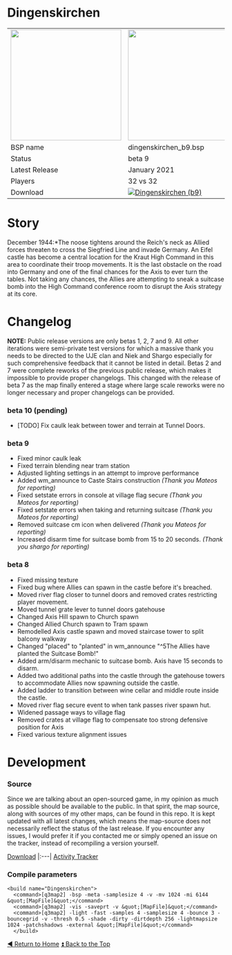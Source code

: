 Dingenskirchen
==========

<table>
 <tr>
  <td><a href="https://raw.githubusercontent.com/realkemon/home/master/levelshots/dingenskirchen.png"><img src="https://raw.githubusercontent.com/realkemon/home/master/levelshots/dingenskirchen.png" width="256"/></a></td>
  <td><a href="https://raw.githubusercontent.com/realkemon/home/master/levelshots/dingenskirchen_cc.png"><img src="https://raw.githubusercontent.com/realkemon/home/master/levelshots/dingenskirchen_cc.png" width="256"/></a></td>
  <td rowspan="8"><b>Index:</b><br>
<a href="https://github.com/realkemon/home/blob/master/README.md">Home</a><br>
<ul>
 <li><a href="https://github.com/realkemon/home/blob/master/pages/dingenskirchen.md#story">Story</a></li>
 <li><a href="https://github.com/realkemon/home/blob/master/pages/dingenskirchen.md#media">Media</a></li>
 <li><a href="https://github.com/realkemon/home/blob/master/pages/dingenskirchen.md#changelog">Changelog</a></li>
 <ul>
  <li><a href="https://github.com/realkemon/home/blob/master/pages/dingenskirchen.md#beta-10-pending">beta 10 (pending)</a></li>
  <li><a href="https://github.com/realkemon/home/blob/master/pages/dingenskirchen.md#beta-9">beta 9</a></li>
  <li><a href="https://github.com/realkemon/home/blob/master/pages/dingenskirchen.md#beta-8">beta 8</a></li>
 </ul>
 <li><a href="https://github.com/realkemon/home/blob/master/pages/dingenskirchen.md#development">Development</a></li>
 <ul>
  <li><a href="https://github.com/realkemon/home/blob/master/pages/dingenskirchen.md#source">Source</a></li>
  <li><a href="https://github.com/realkemon/home/blob/master/pages/dingenskirchen.md#compile-parameters">Compile Parameters</a></li>
 </ul></td>
 </tr>
 <tr>
  <td>BSP name</td>
  <td>dingenskirchen_b9.bsp</td>
 </tr>
 <tr>
  <td>Status</td>
  <td>beta 9</td>
 </tr>
 <tr> 
  <td>Latest Release</td>
  <td>January 2021</td>
 </tr>
 <tr>
  <td>Players</td>
  <td>32 vs 32</td>
 </tr>
 <tr>
  <td>Download</td>
  <td><a href="https://www.moddb.com/games/wolfenstein-enemy-territory/addons/dingenskirchen-b9" title="Download Dingenskirchen (b9) - Mod DB" target="_blank"><img src="https://button.moddb.com/download/medium/207418.png" alt="Dingenskirchen (b9)" /></a></td>
 </tr>
</table>

Story
============

December 1944:*The noose tightens around the Reich's neck as Allied forces threaten to cross the Siegfried Line and invade Germany. An Eifel castle has become a central location for the Kraut High Command in this area to coordinate their troop movements. It is the last obstacle on the road into Germany and one of the final chances for the Axis to ever turn the tables. Not taking any chances, the Allies are attempting to sneak a suitcase bomb into the High Command conference room to disrupt the Axis strategy at its core.

Changelog
============

**NOTE:** Public release versions are only betas 1, 2, 7 and 9. All other iterations were semi-private test versions for which a massive thank you needs to be directed to the UJE clan and Niek and Shargo especially for such comprehensive feedback that it cannot be listed in detail. Betas 2 and 7 were complete reworks of the previous public release, which makes it impossible to provide proper changelogs. This changed with the release of beta 7 as the map finally entered a stage where large scale reworks were no longer necessary and proper changelogs can be provided.

### beta 10 (pending)

* [TODO] Fix caulk leak between tower and terrain at Tunnel Doors.

### beta 9

* Fixed minor caulk leak
* Fixed terrain blending near tram station
* Adjusted lighting settings in an attempt to improve performance
* Added wm_announce to Caste Stairs construction *(Thank you Mateos for reporting)*
* Fixed setstate errors in console at village flag secure *(Thank you Mateos for reporting)*
* Fixed setstate errors when taking and returning suitcase *(Thank you Mateos for reporting)*
* Removed suitcase cm icon when delivered *(Thank you Mateos for reporting)*
* Increased disarm time for suitcase bomb from 15 to 20 seconds. *(Thank you shargo for reporting)*

### beta 8
* Fixed missing texture
* Fixed bug where Allies can spawn in the castle before it's breached.
* Moved river flag closer to tunnel doors and removed crates restricting player movement.
* Moved tunnel grate lever to tunnel doors gatehouse
* Changed Axis Hill spawn to Church spawn
* Changed Allied Church spawn to Tram spawn
* Remodelled Axis castle spawn and moved staircase tower to split balcony walkway
* Changed "placed" to "planted" in wm_announce "^5The Allies have planted the Suitcase Bomb!"
* Added arm/disarm mechanic to suitcase bomb. Axis have 15 seconds to disarm.
* Added two additional paths into the castle through the gatehouse towers to accommodate Allies now spawning outside the castle.
* Added ladder to transition between wine cellar and middle route inside the castle.
* Moved river flag secure event to when tank passes river spawn hut.
* Widened passage ways to village flag
* Removed crates at village flag to compensate too strong defensive position for Axis
* Fixed various texture alignment issues

Development
============
 
### Source

Since we are talking about an open-sourced game, in my opinion as much as possible should be available to the public. In that spirit, the map source, along with sources of my other maps, can be found in this repo. It is kept updated with all latest changes, which means the map-source does not necessarily reflect the status of the last release. If you encounter any issues, I would prefer it if you contacted me or simply opened an issue on the tracker, instead of recompiling a version yourself.

[Download](https://github.com/realkemon/home/tree/master/maps)
|:---|
[Activity Tracker](https://github.com/realkemon/home/milestone/7)

### Compile parameters

```
<build name="Dingenskirchen">
  <command>[q3map2] -bsp -meta -samplesize 4 -v -mv 1024 -mi 6144 &quot;[MapFile]&quot;</command>
  <command>[q3map2] -vis -saveprt -v &quot;[MapFile]&quot;</command>
  <command>[q3map2] -light -fast -samples 4 -samplesize 4 -bounce 3 -bouncegrid -v -thresh 0.5 -shade -dirty -dirtdepth 256 -lightmapsize 1024 -patchshadows -external &quot;[MapFile]&quot;</command>
  </build>
```

[:arrow_backward: Return to Home](https://github.com/realkemon/home/blob/master/README.md) [:arrow_double_up: Back to the Top](https://github.com/realkemon/home/blob/master/pages/dingenskirchen.md)

